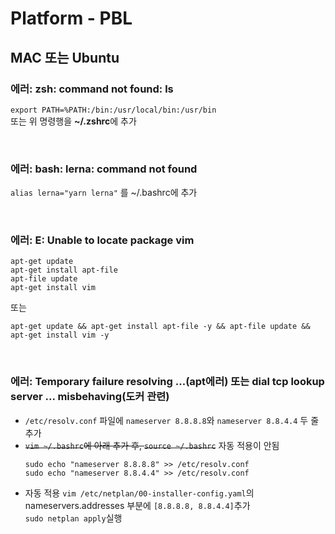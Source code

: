 # Platform - PBL

## MAC 또는 Ubuntu

### 에러: zsh: command not found: ls

`export PATH=%PATH:/bin:/usr/local/bin:/usr/bin`\
또는 위 명령행을 **~/.zshrc**에 추가

<br />

### 에러: bash: lerna: command not found

`alias lerna="yarn lerna"`
를 ~/.bashrc에 추가

<br />

### 에러: E: Unable to locate package vim

```shell
apt-get update
apt-get install apt-file
apt-file update
apt-get install vim
```

또는

```shell
apt-get update && apt-get install apt-file -y && apt-file update && apt-get install vim -y
```

<br />

### 에러: Temporary failure resolving ...(apt에러) 또는 dial tcp lookup server ... misbehaving(도커 관련)

- `/etc/resolv.conf` 파일에 `nameserver 8.8.8.8`와 `nameserver 8.8.4.4` 두 줄 추가
- ~~`vim ~/.bashrc`에 아래 추가 후, `source ~/.bashrc`~~ 자동 적용이 안됨
  ```shell
  sudo echo "nameserver 8.8.8.8" >> /etc/resolv.conf
  sudo echo "nameserver 8.8.4.4" >> /etc/resolv.conf
  ```
- 자동 적용 `vim /etc/netplan/00-installer-config.yaml`의 nameservers.addresses 부분에 `[8.8.8.8, 8.8.4.4]`추가\
  `sudo netplan apply`실행

